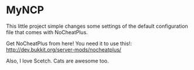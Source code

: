 MyNCP
=====

This little project simple changes some settings of the default configuration file that comes with NoCheatPlus.

Get NoCheatPlus from here! You need it to use this!:
http://dev.bukkit.org/server-mods/nocheatplus/

Also, I love Scetch.
Cats are awesome too.
